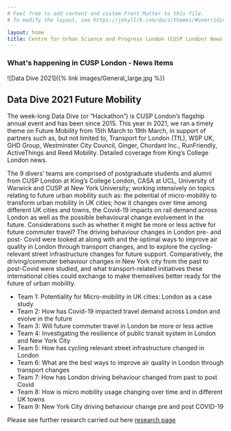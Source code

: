```yaml
---
# Feel free to add content and custom Front Matter to this file.
# To modify the layout, see https://jekyllrb.com/docs/themes/#overriding-theme-defaults

layout: home
title: Centre for Urban Science and Progress London (CUSP London) News Items
---
```


### What's happening in CUSP London - News Items

![Data Dive 2021]({% link images/General_large.jpg %})


## Data Dive 2021 Future Mobility

The week-long Data Dive (or “Hackathon”) is CUSP London’s flagship annual event and has been since 2015. This year in 2021, we ran a timely theme on Future Mobility from 15th March to 19th March, in support of partners such as, but not limited to, Transport for London (TfL), WSP UK, GHD Group, Westminster City Council, Ginger, Chordant Inc., RunFriendly, ActiveThings and Reed Mobility. Detailed coverage from King’s College London news.

The 9 divers’ teams are comprised of postgraduate students and alumni from CUSP London at King’s College London, CASA at UCL, University of Warwick and CUSP at New York University; working intensively on topics relating to future urban mobility such as: the potential of micro-mobility to transform urban mobility in UK cities; how it changes over time among different UK cities and towns, the Covid-19 impacts on rail demand across London as well as the possible behavioural change evolvement in the future. Considerations such as whether it might be more or less active for future commuter travel? The driving behaviour changes in London pre- and post- Covid were looked at along with and the optimal ways to improve air quality in London through transport changes, and to explore the cycling-relevant street infrastructure changes for future support. Comparatively, the driving/commuter behaviour changes in New York city from the past to post-Covid were studied, and what transport-related initiatives these international cities could exchange to make themselves better ready for the future of urban mobility.

- Team 1: Potentiality for Micro-mobility in UK cities: London as a case study
- Team 2: How has Covid-19 impacted travel demand across London and evolve in the future
- Team 3: Will future commuter travel in London be more or less active
- Team 4: Investigating the resilience of public transit system in London and New York City
- Team 5: How has cycling relevant street infrastructure changed in London
- Team 6: What are the best ways to improve air quality in London through transport changes
- Team 7: How has London driving behaviour changed from past to post Covid
- Team 8: How is micro mobility usage changing over time and in different UK towns
- Team 9: New York City driving behaviour change pre and post COVID-19

Please see further research carried out here [research page](https://cusplondon.ac.uk/research.html)

